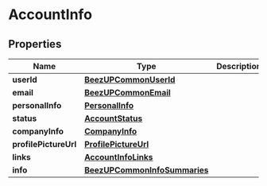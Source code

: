 
# AccountInfo

## Properties
Name | Type | Description | Notes
------------ | ------------- | ------------- | -------------
**userId** | [**BeezUPCommonUserId**](BeezUPCommonUserId.md) |  | 
**email** | [**BeezUPCommonEmail**](BeezUPCommonEmail.md) |  | 
**personalInfo** | [**PersonalInfo**](PersonalInfo.md) |  | 
**status** | [**AccountStatus**](AccountStatus.md) |  | 
**companyInfo** | [**CompanyInfo**](CompanyInfo.md) |  | 
**profilePictureUrl** | [**ProfilePictureUrl**](ProfilePictureUrl.md) |  | 
**links** | [**AccountInfoLinks**](AccountInfoLinks.md) |  | 
**info** | [**BeezUPCommonInfoSummaries**](BeezUPCommonInfoSummaries.md) |  |  [optional]



